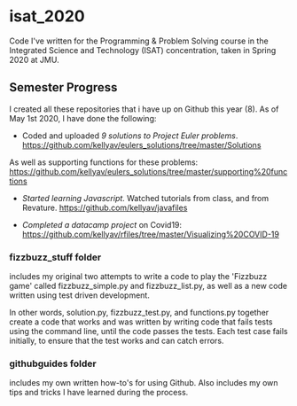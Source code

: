 # isat_2020
Code I've written for the Programming & Problem Solving course in the Integrated Science and Technology (ISAT) concentration, taken in Spring 2020 at JMU.

## Semester Progress
I created all these repositories that i have up on Github this year (8). 
As of May 1st 2020, I have done the following: 


- Coded and uploaded *9 solutions to Project Euler problems*. https://github.com/kellyav/eulers_solutions/tree/master/Solutions

As well as supporting functions for these problems: https://github.com/kellyav/eulers_solutions/tree/master/supporting%20functions


- *Started learning Javascript*. Watched tutorials from class, and from Revature. https://github.com/kellyav/javafiles


- *Completed a datacamp project* on Covid19: https://github.com/kellyav/rfiles/tree/master/Visualizing%20COVID-19


### fizzbuzz_stuff folder 
includes my original two attempts to write a code to play the 'Fizzbuzz game' called fizzbuzz_simple.py and fizzbuzz_list.py, as well as a new code written using test driven development. 

In other words, solution.py, fizzbuzz_test.py, and functions.py together create a code that works and was written by writing code that fails tests using the command line, until the code passes the tests. Each test case fails initially, to ensure that the test works and can catch errors.

### githubguides folder
includes my own written how-to's for using Github. Also includes my own tips and tricks I have learned during the process.
